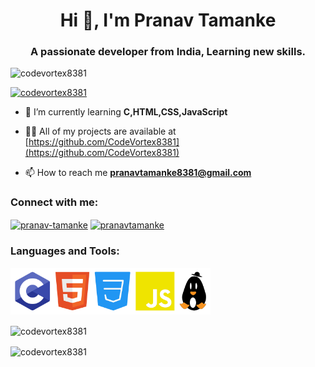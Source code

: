 <h1 align="center">Hi 👋, I'm Pranav Tamanke</h1>
<h3 align="center">A passionate developer from India, Learning new skills.</h3>

<p align="left"> <img src="https://komarev.com/ghpvc/?username=codevortex8381&label=Profile%20views&color=0e75b6&style=flat" alt="codevortex8381" /> </p>

<p align="left"> <a href="https://github.com/ryo-ma/github-profile-trophy"><img src="https://github-profile-trophy.vercel.app/?username=codevortex8381" alt="codevortex8381" /></a> </p>

- 🌱 I’m currently learning **C,HTML,CSS,JavaScript**

- 👨‍💻 All of my projects are available at [https://github.com/CodeVortex8381](https://github.com/CodeVortex8381)

- 📫 How to reach me **pranavtamanke8381@gmail.com**

<h3 align="left">Connect with me:</h3>
<p align="left">
<a href="https://linkedin.com/in/pranav-tamanke" target="blank"><img align="center" src="https://raw.githubusercontent.com/rahuldkjain/github-profile-readme-generator/master/src/images/icons/Social/linked-in-alt.svg" alt="pranav-tamanke" height="30" width="40" /></a>
<a href="https://instagram.com/pranavtamanke" target="blank"><img align="center" src="https://raw.githubusercontent.com/rahuldkjain/github-profile-readme-generator/master/src/images/icons/Social/instagram.svg" alt="pranavtamanke" height="30" width="40" /></a>
</p>

<h3 align="left">Languages and Tools:</h3>
<img src="https://github.com/CodeVortex8381/CodeVortex8381/blob/main/Logo's.png?raw=true" height="75px" alt="Language & Tools">

<p><img align="center" src="https://github-readme-stats.vercel.app/api/top-langs?username=codevortex8381&show_icons=true&locale=en&layout=compact" alt="codevortex8381" /></p>

<p><img align="center" src="https://github-readme-streak-stats.herokuapp.com/?user=codevortex8381&" alt="codevortex8381" /></p>

